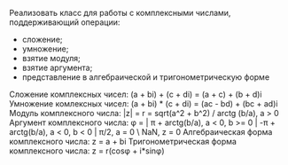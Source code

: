 Реализовать класс для работы с комплексными числами, поддерживающий операции:
* сложение;
* умножение;
* взятие модуля;
* взятие аргумента;
* представление в алгебраической и тригонометрическую форме

Сложение комплексных чисел: (a + bi) + (c + di) = (a + c) + (b + d)i
Умножение комлексных чисел: (a + bi) * (c + di) = (ac - bd) + (bc + ad)i
Модуль комплексного числа: |z| = r = sqrt(a^2 + b^2)
                                 / arctg (b/a), a > 0
Аргумент комплексного числа: φ = | π + arctg(b/a), a < 0, b >= 0
                                 | -π + arctg(b/a), a < 0, b < 0
                                 | π/2, a = 0
                                 \ NaN, z = 0
Алгебраическая форма комплексного числа: z = a + bi
Тригонометрическая форма комплексного числа: z = r(cosφ + i*sinφ)